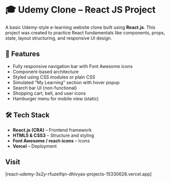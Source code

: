 # 🎓 Udemy Clone – React JS Project

A basic Udemy-style e-learning website clone built using **React.js**. This project was created to practice React fundamentals like components, props, state, layout structuring, and responsive UI design.

## 🚀 Features

- Fully responsive navigation bar with Font Awesome icons
- Component-based architecture
- Styled using CSS modules or plain CSS
- Simulated "My Learning" section with hover popup
- Search bar UI (non-functional)
- Shopping cart, bell, and user icons
- Hamburger menu for mobile view (static)

## 🛠️ Tech Stack

- **React.js (CRA)** – Frontend framework
- **HTML5 & CSS3** – Structure and styling
- **Font Awesome / react-icons** – Icons
- **Vercel** – Deployment

## Visit
[react-udemy-3s2y-rfuzeifqn-dhivyas-projects-15330626.vercel.app]

